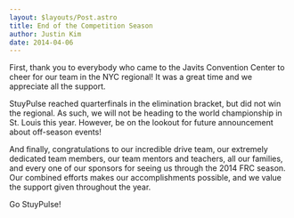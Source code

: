 ```yaml
---
layout: $layouts/Post.astro
title: End of the Competition Season
author: Justin Kim
date: 2014-04-06
---
```

First, thank you to everybody who came to the Javits Convention Center to cheer for our team in the NYC regional! It was a great time and we appreciate all the support.

StuyPulse reached quarterfinals in the elimination bracket, but did not win the regional. As such, we will not be heading to the world championship in St. Louis this year. However, be on the lookout for future announcement about off-season events!

And finally, congratulations to our incredible drive team, our extremely dedicated team members, our team mentors and teachers, all our families, and every one of our sponsors for seeing us through the 2014 FRC season. Our combined efforts makes our accomplishments possible, and we value the support given throughout the year.

Go StuyPulse!
